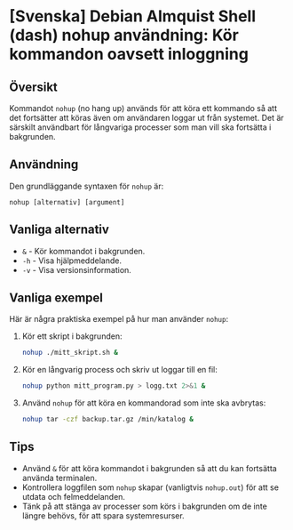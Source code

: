 # [Svenska] Debian Almquist Shell (dash) nohup användning: Kör kommandon oavsett inloggning

## Översikt
Kommandot `nohup` (no hang up) används för att köra ett kommando så att det fortsätter att köras även om användaren loggar ut från systemet. Det är särskilt användbart för långvariga processer som man vill ska fortsätta i bakgrunden.

## Användning
Den grundläggande syntaxen för `nohup` är:

```
nohup [alternativ] [argument]
```

## Vanliga alternativ
- `&` - Kör kommandot i bakgrunden.
- `-h` - Visa hjälpmeddelande.
- `-v` - Visa versionsinformation.

## Vanliga exempel
Här är några praktiska exempel på hur man använder `nohup`:

1. Kör ett skript i bakgrunden:
   ```bash
   nohup ./mitt_skript.sh &
   ```

2. Kör en långvarig process och skriv ut loggar till en fil:
   ```bash
   nohup python mitt_program.py > logg.txt 2>&1 &
   ```

3. Använd `nohup` för att köra en kommandorad som inte ska avbrytas:
   ```bash
   nohup tar -czf backup.tar.gz /min/katalog & 
   ```

## Tips
- Använd `&` för att köra kommandot i bakgrunden så att du kan fortsätta använda terminalen.
- Kontrollera loggfilen som `nohup` skapar (vanligtvis `nohup.out`) för att se utdata och felmeddelanden.
- Tänk på att stänga av processer som körs i bakgrunden om de inte längre behövs, för att spara systemresurser.